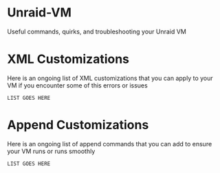 # Unraid-VM
Useful commands, quirks, and troubleshooting your Unraid VM

# XML Customizations
Here is an ongoing list of XML customizations that you can apply to your VM if you encounter some of this errors or issues
```
LIST GOES HERE
```

# Append Customizations
Here is an ongoing list of append commands that you can add to ensure your VM runs or runs smoothly
```
LIST GOES HERE
```
